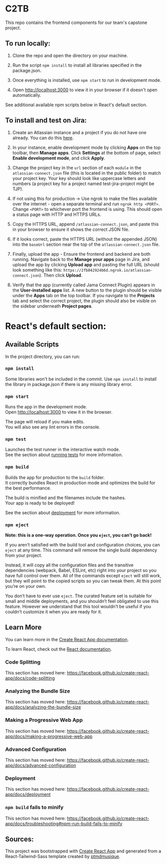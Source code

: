 C2TB
====

This repo contains the frontend components for our team's capstone project.

To run locally:
-------

1. Clone the repo and open the directory on your machine.

2. Run the script `npm install` to install all libraries specified in the package.json.

3. Once everything is installed, use `npm start` to run in development mode. 

4. Open [http://localhost:3000](http://localhost:3000) to view it in your browser if it doesn't open automatically.

See additional available npm scripts below in React's default section.


To install and test on Jira:
-------

1. Create an Atlassian instance and a project if you do not have one already. You can do this [here](http://go.atlassian.com/cloud-dev).

2. In your instance, enable development mode by clicking **Apps** on the top toolbar, then **Manage apps**. Click **Settings** at the bottom of page, select **Enable development mode**, and click **Apply**.

3. Change the project key in the `url` section of each `module` in the `atlassian-connect.json` file (this is located in the public folder) to match your project key. Your key should look like uppercase letters and numbers (a project key for a project named test-jira-project might be TJP).

4. If not using this for production -> Use ngrok to make the files available over the internet - open a separate terminal and run `ngrok http <PORT>`. Change `<PORT>` to whichever port the frontend is using. This should open a status page with HTTP and HTTPS URLs. 

5. Copy the HTTPS URL, append `/atlassian-connect.json`, and paste this in your browser to ensure it shows the correct JSON file. 

6. If it looks correct, paste the HTTPS URL (without the appended JSON) into the `baseUrl` section near the top of the `atlassian-connect.json` file.

7. Finally, upload the app - Ensure the frontend and backend are both running. Navigate back to the **Manage your apps** page in Jira, and upload the app by clicking **Upload app** and pasting the full URL (should look something like this: `https://2fb042924b6d.ngrok.io/atlassian-connect.json`). Then click **Upload**.

8. Verify that the app (currently called Jama Connect Plugin) appears in the **User-installed apps** list. A new button to the plugin should be visible under the **Apps** tab on the top toolbar. If you navigate to the **Projects** tab and select the correct project, the plugin should also be visible on the sidebar underneath **Project pages**.



# React's default section:
## Available Scripts

In the project directory, you can run:

### `npm install`
Some libraries won't be included in the commit. Use `npm install` to install the library in package.json if there is any missing library error.

### `npm start`

Runs the app in the development mode.<br />
Open [http://localhost:3000](http://localhost:3000) to view it in the browser.

The page will reload if you make edits.<br />
You will also see any lint errors in the console.

### `npm test`

Launches the test runner in the interactive watch mode.<br />
See the section about [running tests](https://facebook.github.io/create-react-app/docs/running-tests) for more information.

### `npm build`

Builds the app for production to the `build` folder.<br />
It correctly bundles React in production mode and optimizes the build for the best performance.

The build is minified and the filenames include the hashes.<br />
Your app is ready to be deployed!

See the section about [deployment](https://facebook.github.io/create-react-app/docs/deployment) for more information.

### `npm eject`

**Note: this is a one-way operation. Once you `eject`, you can’t go back!**

If you aren’t satisfied with the build tool and configuration choices, you can `eject` at any time. This command will remove the single build dependency from your project.

Instead, it will copy all the configuration files and the transitive dependencies (webpack, Babel, ESLint, etc) right into your project so you have full control over them. All of the commands except `eject` will still work, but they will point to the copied scripts so you can tweak them. At this point you’re on your own.

You don’t have to ever use `eject`. The curated feature set is suitable for small and middle deployments, and you shouldn’t feel obligated to use this feature. However we understand that this tool wouldn’t be useful if you couldn’t customize it when you are ready for it.

## Learn More

You can learn more in the [Create React App documentation](https://facebook.github.io/create-react-app/docs/getting-started).

To learn React, check out the [React documentation](https://reactjs.org/).

### Code Splitting

This section has moved here: https://facebook.github.io/create-react-app/docs/code-splitting

### Analyzing the Bundle Size

This section has moved here: https://facebook.github.io/create-react-app/docs/analyzing-the-bundle-size

### Making a Progressive Web App

This section has moved here: https://facebook.github.io/create-react-app/docs/making-a-progressive-web-app

### Advanced Configuration

This section has moved here: https://facebook.github.io/create-react-app/docs/advanced-configuration

### Deployment

This section has moved here: https://facebook.github.io/create-react-app/docs/deployment

### `npm build` fails to minify

This section has moved here: https://facebook.github.io/create-react-app/docs/troubleshooting#npm-run-build-fails-to-minify


Sources:
--------

This project was bootstrapped with [Create React App](https://github.com/facebook/create-react-app) and generated from a React-Tailwind-Sass template created by [ptmdmusique](https://github.com/ptmdmusique/react-tailwind-sass-template).
